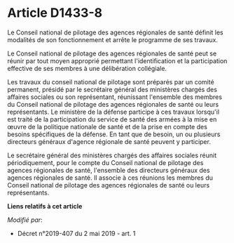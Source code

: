 # Article D1433-8

Le Conseil national de pilotage des agences régionales de santé définit les modalités de son fonctionnement et arrête le
programme de ses travaux.

Le Conseil national de pilotage des agences régionales de santé peut se réunir par tout moyen approprié permettant
l'identification et la participation effective de ses membres à une délibération collégiale.

Les travaux du conseil national de pilotage sont préparés par un comité permanent, présidé par le secrétaire général des
ministères chargés des affaires sociales ou son représentant, réunissant l'ensemble des membres du Conseil national de
pilotage des agences régionales de santé ou leurs représentants. Le ministère de la défense participe à ces travaux lorsqu'il
est traité de la participation du service de santé des armées à la mise en œuvre de la politique nationale de santé et de la
prise en compte des besoins spécifiques de la défense. En tant que de besoin, un ou plusieurs directeurs généraux d'agence
régionale de santé peuvent y participer.

Le secrétaire général des ministères chargés des affaires sociales réunit périodiquement, pour le compte du Conseil national
de pilotage des agences régionales de santé, l'ensemble des directeurs généraux des agences régionales de santé. Il associe à
ces réunions les membres du Conseil national de pilotage des agences régionales de santé ou leurs représentants.

**Liens relatifs à cet article**

_Modifié par_:

  - Décret n°2019-407 du 2 mai 2019 - art. 1
